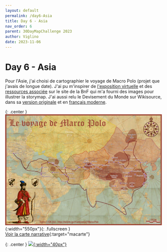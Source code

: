 ```yaml
---
layout: default
permalink: /day6-Asia
title: Day 6 - Asia
nav_order: 6
parent: 30DayMapChallenge 2023
author: Viglino
date: 2023-11-06
---
```

# Day 6 - Asia

Pour l'Asie, j'ai choisi de cartographier le voyage de Macro Polo (projet que j'avais de longue date). J'ai pu m'inspirer de [l'exposition virtuelle](http://expositions.bnf.fr/ciel/catalan/marco/page1.htm) et des [ressources associée](https://essentiels.bnf.fr/fr/mot-cle/62a2e3af-85b4-486e-93e7-16687f2eb808-marco-polo) sur le site de la BnF qui m'a fourni des images pour illustrer la storymap. J'ai aussi relu le Devisement du Monde sur Wikisource, dans sa [version originale](https://fr.wikisource.org/wiki/La_description_g%C3%A9ographique_des_provinces/Texte_entier) et en [français moderne](https://fr.wikisource.org/wiki/Voyage_de_Marco_Polo).

{: .center }
![](./day6-polo.jpg){:width="550px"}{: .fullscreen }    
[Voir la carte narrative](https://macarte.ign.fr/carte/omUajY/Marco-Polo){:target="macarte"}

{: .center }
[![](https://upload.wikimedia.org/wikipedia/commons/5/5a/X_icon_2.svg){:width="40px"}](https://twitter.com/jmviglino/status/1721439738597351487)
